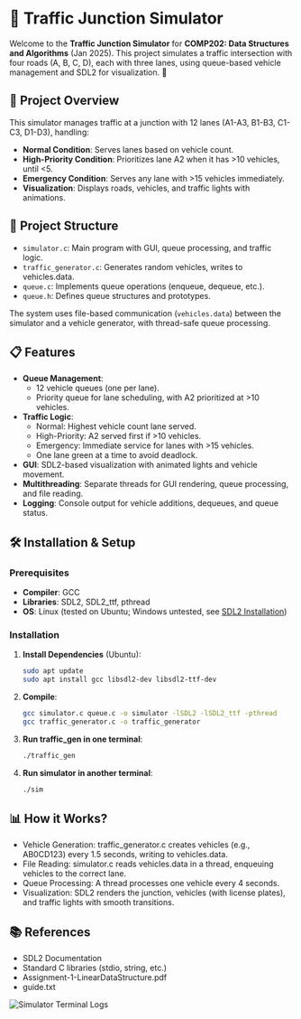 # 🚦 Traffic Junction Simulator

Welcome to the **Traffic Junction Simulator** for **COMP202: Data Structures and Algorithms** (Jan 2025). This project simulates a traffic intersection with four roads (A, B, C, D), each with three lanes, using queue-based vehicle management and SDL2 for visualization. 🚗


## 🌟 Project Overview

This simulator manages traffic at a junction with 12 lanes (A1-A3, B1-B3, C1-C3, D1-D3), handling:
- **Normal Condition**: Serves lanes based on vehicle count.
- **High-Priority Condition**: Prioritizes lane A2 when it has >10 vehicles, until <5.
- **Emergency Condition**: Serves any lane with >15 vehicles immediately.
- **Visualization**: Displays roads, vehicles, and traffic lights with animations.


## 📂 Project Structure

- `simulator.c`: Main program with GUI, queue processing, and traffic logic.
- `traffic_generator.c`: Generates random vehicles, writes to vehicles.data.
- `queue.c`: Implements queue operations (enqueue, dequeue, etc.).
- `queue.h`: Defines queue structures and prototypes.


The system uses file-based communication (`vehicles.data`) between the simulator and a vehicle generator, with thread-safe queue processing.

## 📋 Features

- **Queue Management**:
  - 12 vehicle queues (one per lane).
  - Priority queue for lane scheduling, with A2 prioritized at >10 vehicles.
- **Traffic Logic**:
  - Normal: Highest vehicle count lane served.
  - High-Priority: A2 served first if >10 vehicles.
  - Emergency: Immediate service for lanes with >15 vehicles.
  - One lane green at a time to avoid deadlock.
- **GUI**: SDL2-based visualization with animated lights and vehicle movement.
- **Multithreading**: Separate threads for GUI rendering, queue processing, and file reading.
- **Logging**: Console output for vehicle additions, dequeues, and queue status.


## 🛠️ Installation & Setup

### Prerequisites
- **Compiler**: GCC
- **Libraries**: SDL2, SDL2_ttf, pthread
- **OS**: Linux (tested on Ubuntu; Windows untested, see [SDL2 Installation](https://wiki.libsdl.org/SDL2/Installation))

### Installation
1. **Install Dependencies** (Ubuntu):

   ```bash
   sudo apt update
   sudo apt install gcc libsdl2-dev libsdl2-ttf-dev

2. **Compile**:
   ```bash
   gcc simulator.c queue.c -o simulator -lSDL2 -lSDL2_ttf -pthread
   gcc traffic_generator.c -o traffic_generator
3. **Run traffic_gen in one terminal**:
   
   ```bash
   ./traffic_gen
4. **Run simulator in another terminal**:
   
   ```bash
   ./sim


## 📊 How it Works?

- Vehicle Generation: traffic_generator.c creates vehicles (e.g., AB0CD123) every 1.5 seconds, writing to vehicles.data.
- File Reading: simulator.c reads vehicles.data in a thread, enqueuing vehicles to the correct lane.
- Queue Processing: A thread processes one vehicle every 4 seconds.
- Visualization: SDL2 renders the junction, vehicles (with license plates), and traffic lights with smooth transitions.


## 📚 References

- SDL2 Documentation
- Standard C libraries (stdio, string, etc.)
- Assignment-1-LinearDataStructure.pdf
- guide.txt


![Simulator Terminal Logs]([https://example.com/demo.gif](https://dxeul8wagn2zr.cloudfront.net/g7drcf%2Fpreview%2F69580633%2Fmain_large.gif?response-content-disposition=inline%3Bfilename%3D%22main_large.gif%22%3B&response-content-type=image%2Fgif&Expires=1754152307&Signature=KfhMwMAdzp1NUhh5wGAC1l-eL7czb88gWvjryOycYswuYH6AltDg6LZwoy6hYVoM32YVGvjpxw2gNbdGY-PzM3j2-VzfD-gpfiRsS9qjliklTyJ4QS1PYUx7j7xXkCKDRWxNrSweiX5TMQb9KTPmQsdW7AbFoVkmMPl-I6TFQ13hVZkneEnBXEgLD4fpWX1ufr3wNOQPnfvCEMXzde0mqXudOjrRsTEvXK5FykYnhggBBgjeJ~iITeL--t3FjqrtLb1jgTWAs~wKqGouwyth4FkGeIin7cD53I20A7yJ3UyFeZBgB7bRJSj~pKDXgxd9N6RLx0gPvIyBGZpPyl8Pjg__&Key-Pair-Id=APKAJT5WQLLEOADKLHBQ))
